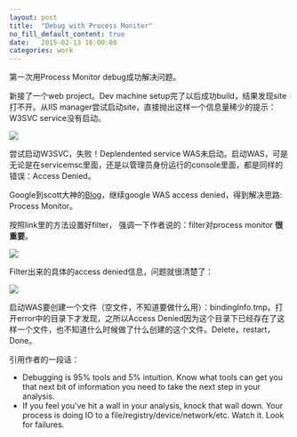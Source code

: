 ```yaml
---
layout: post
title:  "Debug with Process Monitor"
no_fill_default_content: true
date:   2015-02-13 16:00:00
categories: work
---
```


第一次用Process Monitor debug成功解决问题。


新接了一个web project。Dev machine setup完了以后成功build，结果发现site打不开。从IIS manager尝试启动site，直接抛出这样一个信息量稀少的提示：W3SVC service没有启动。

<img src="{{ site.baseurl }}/pictures/w3svcError.jpg"> 

尝试启动W3SVC，失败！Deplendented service WAS未启动。启动WAS，可是无论是在servicemsc里面，还是以管理员身份运行的console里面，都是同样的错误：Access Denied。

Google到scott大神的[Blog](http://www.hanselman.com/blog/FixedWindowsProcessActivationServiceWASIsStoppingBecauseItEncounteredAnError.aspx)，继续google WAS access denied，得到解决思路: Process Monitor。

按照link里的方法设置好filter， 强调一下作者说的：filter对process monitor <b>很重要</b>。

<img src="{{ site.baseurl }}/pictures/filter.jpg">

Filter出来的具体的access denied信息，问题就很清楚了：

<img src="{{ site.baseurl }}/pictures/processMonitor.jpg">

启动WAS要创建一个文件（空文件，不知道要做什么用）：bindingInfo.tmp。打开error中的目录下才发现，之所以Access Denied因为这个目录下已经存在了这样一个文件，也不知道什么时候做了什么创建的这个文件。Delete，restart，Done。

引用作者的一段话：

- Debugging is 95% tools and 5% intuition. Know what tools can get you that next bit of information you need to take the next step in your analysis.
- If you feel you've hit a wall in your analysis, knock that wall down. Your process is doing IO to a file/registry/device/network/etc. Watch it. Look for failures.